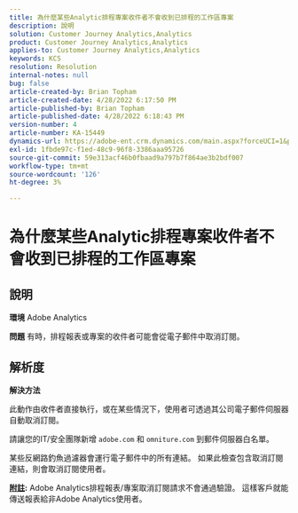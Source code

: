 ```yaml
---
title: 為什麼某些Analytic排程專案收件者不會收到已排程的工作區專案
description: 說明
solution: Customer Journey Analytics,Analytics
product: Customer Journey Analytics,Analytics
applies-to: Customer Journey Analytics,Analytics
keywords: KCS
resolution: Resolution
internal-notes: null
bug: false
article-created-by: Brian Topham
article-created-date: 4/28/2022 6:17:50 PM
article-published-by: Brian Topham
article-published-date: 4/28/2022 6:18:43 PM
version-number: 4
article-number: KA-15449
dynamics-url: https://adobe-ent.crm.dynamics.com/main.aspx?forceUCI=1&pagetype=entityrecord&etn=knowledgearticle&id=9a1ed07d-1fc7-ec11-a7b6-0022480a1b03
exl-id: 1fbde97c-f1ed-48c9-96f8-3386aaa95726
source-git-commit: 59e313acf46b0fbaad9a797b7f864ae3b2bdf007
workflow-type: tm+mt
source-wordcount: '126'
ht-degree: 3%

---
```


# 為什麼某些Analytic排程專案收件者不會收到已排程的工作區專案

## 說明


<b>環境</b>
Adobe Analytics

<b>問題</b>
有時，排程報表或專案的收件者可能會從電子郵件中取消訂閱。


## 解析度


<b>解決方法</b>

此動作由收件者直接執行，或在某些情況下，使用者可透過其公司電子郵件伺服器自動取消訂閱。

請讓您的IT/安全團隊新增 `adobe.com` 和 `omniture.com` 到郵件伺服器白名單。

某些反網路釣魚過濾器會運行電子郵件中的所有連結。 如果此檢查包含取消訂閱連結，則會取消訂閱使用者。

<b><u>附註</u>:</b>
Adobe Analytics排程報表/專案取消訂閱請求不會通過驗證。 這樣客戶就能傳送報表給非Adobe Analytics使用者。


